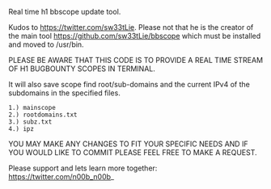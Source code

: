 Real time h1 bbscope update tool.

Kudos to https://twitter.com/sw33tLie. Please not that he is the creator of the main tool https://github.com/sw33tLie/bbscope which must be installed and moved to /usr/bin.

PLEASE BE AWARE THAT THIS CODE IS TO PROVIDE A REAL TIME STREAM OF H1 BUGBOUNTY SCOPES IN TERMINAL. 

It will also save scope find root/sub-domains and the current IPv4 of the subdomains in the specified files.

    1.) mainscope
    2.) rootdomains.txt
    3.) subz.txt
    4.) ipz

YOU MAY MAKE ANY CHANGES TO FIT YOUR SPECIFIC NEEDS AND IF YOU WOULD LIKE TO COMMIT PLEASE FEEL FREE TO MAKE A REQUEST.


Please support and lets learn more together: https://twitter.com/n00b_n00b_
